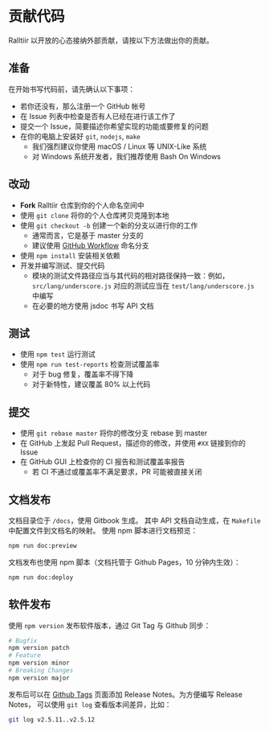 # 贡献代码

Ralltiir 以开放的心态接纳外部贡献，请按以下方法做出你的贡献。

## 准备

在开始书写代码前，请先确认以下事项：

* 若你还没有，那么注册一个 GitHub 帐号
* 在 Issue 列表中检查是否有人已经在进行该工作了
* 提交一个 Issue，简要描述你希望实现的功能或要修复的问题
* 在你的电脑上安装好 `git`, `nodejs`, `make`
  * 我们强烈建议你使用 macOS / Linux 等 UNIX-Like 系统
  * 对 Windows 系统开发者，我们推荐使用 Bash On Windows

## 改动

* **Fork** Ralltiir 仓库到你的个人命名空间中
* 使用 `git clone` 将你的个人仓库拷贝克隆到本地
* 使用 `git checkout -b` 创建一个新的分支以进行你的工作
  * 通常而言，它是基于 master 分支的
  * 建议使用 [GitHub Workflow](https://guides.github.com/introduction/flow/) 命名分支
* 使用 `npm install` 安装相关依赖
* 开发并编写测试、提交代码
  * 模块的测试文件路径应当与其代码的相对路径保持一致：例如，`src/lang/underscore.js` 对应的测试应当在 `test/lang/underscore.js` 中编写
  * 在必要的地方使用 jsdoc 书写 API 文档

## 测试

* 使用 `npm test` 运行测试
* 使用 `npm run test-reports` 检查测试覆盖率
  * 对于 bug 修复，覆盖率不得下降
  * 对于新特性，建议覆盖 80% 以上代码

## 提交

- 使用 `git rebase master` 将你的修改分支 rebase 到 master
- 在 GitHub 上发起 Pull Request，描述你的修改，并使用 `#XX` 链接到你的 Issue
- 在 GitHub GUI 上检查你的 CI 报告和测试覆盖率报告
  - 若 CI 不通过或覆盖率不满足要求，PR 可能被直接关闭

## 文档发布

文档目录位于 `/docs`，使用 Gitbook 生成。
其中 API 文档自动生成，在 `Makefile` 中配置文件到文档名的映射。
使用 npm 脚本进行文档预览：

```bash
npm run doc:preview
```

文档发布也使用 npm 脚本（文档托管于 Github Pages，10 分钟内生效）：

```bash
npm run doc:deploy
```

## 软件发布

使用 `npm version` 发布软件版本，通过 Git Tag 与 Github 同步：

```bash
# Bugfix
npm version patch
# Feature
npm version minor
# Breaking Changes
npm version major
```

发布后可以在 [Github Tags][tags] 页面添加 Release Notes。为方便编写 Release Notes，
可以使用 `git log` 查看版本间差异，比如：

```bash
git log v2.5.11..v2.5.12
```

[tags]: https://github.com/Ralltiir/ralltiir/releases
